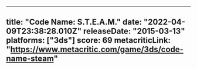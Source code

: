 
---
title: "Code Name: S.T.E.A.M."
date: "2022-04-09T23:38:28.010Z"
releaseDate: "2015-03-13"
platforms: ["3ds"]
score: 69
metacriticLink: "https://www.metacritic.com/game/3ds/code-name-steam"
---
